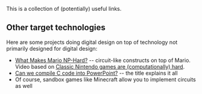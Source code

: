 This is a collection of (potentially) useful links.

Other target technologies
-------------------------

Here are some projects doing digital design on top of technology not primarily designed for digital design:

 - [What Makes Mario NP-Hard?](https://www.youtube.com/watch?v=oS8m9fSk-Wk) -- circuit-like constructs on top of Mario. Video based on [Classic Nintendo games are (computationally) hard](https://arxiv.org/abs/1203.1895).
 - [Can we compile C code into PowerPoint?](https://www.youtube.com/watch?v=LArkm4v5mWA) -- the title explains it all
 - Of course, sandbox games like Minecraft allow you to implement circuits as well
